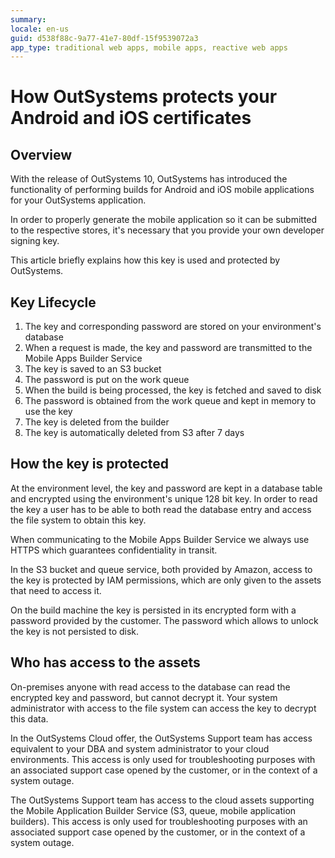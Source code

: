 ```yaml
---
summary:
locale: en-us
guid: d538f88c-9a77-41e7-80df-15f9539072a3
app_type: traditional web apps, mobile apps, reactive web apps
---
```


# How OutSystems protects your Android and iOS certificates

## Overview 
With the release of OutSystems 10, OutSystems has introduced the functionality of performing builds for Android and iOS mobile applications for your OutSystems application.

In order to properly generate the mobile application so it can be submitted to the respective stores, it's necessary that you provide your own developer signing key.

This article briefly explains how this key is used and protected by OutSystems.

## Key Lifecycle 
1. The key and corresponding password are stored on your environment's database
2. When a request is made, the key and password are transmitted to the Mobile Apps Builder Service
3. The key is saved to an S3 bucket
4. The password is put on the work queue
5. When the build is being processed, the key is fetched and saved to disk
6. The password is obtained from the work queue and kept in memory to use the key
7. The key is deleted from the builder
8. The key is automatically deleted from S3 after 7 days

## How the key is protected 
At the environment level, the key and password are kept in a database table and encrypted using the environment's unique 128 bit key. In order to read the key a user has to be able to both read the database entry and access the file system to obtain this key.

When communicating to the Mobile Apps Builder Service we always use HTTPS which guarantees confidentiality in transit.

In the S3 bucket and queue service, both provided by Amazon, access to the key is protected by IAM permissions, which are only given to the assets that need to access it.

On the build machine the key is persisted in its encrypted form with a password provided by the customer. The password which allows to unlock the key is not persisted to disk.

## Who has access to the assets 
On-premises anyone with read access to the database can read the encrypted key and password, but cannot decrypt it. Your system administrator with access to the file system can access the key to decrypt this data.

In the OutSystems Cloud offer, the OutSystems Support team has access equivalent to your DBA and system administrator to your cloud environments. This access is only used for troubleshooting purposes with an associated support case opened by the customer, or in the context of a system outage.

The OutSystems Support team has access to the cloud assets supporting the Mobile Application Builder Service (S3, queue, mobile application builders). This access is only used for troubleshooting purposes with an associated support case opened by the customer, or in the context of a system outage.

